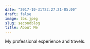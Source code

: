 ```yaml
---
date: "2017-10-31T22:27:21-05:00"
draft: false
image: lbs.jpeg
slug: secondblog
title: About Me
---
```


My professional experience and travels.